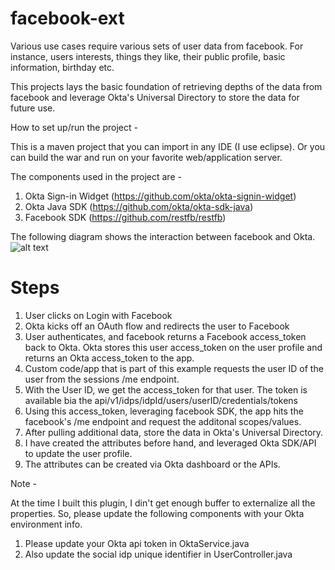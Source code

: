 # facebook-ext

Various use cases require various sets of user data from facebook. For instance, users interests, things they like, their public profile, basic information, birthday etc.

This projects lays the basic foundation of retrieving depths of the data from facebook and leverage Okta's Universal Directory to store the data for future use.

How to set up/run the project -

This is a maven project that you can import in any IDE (I use eclipse). Or you can build the war and run on your favorite web/application server.

The components used in the project are - 

1. Okta Sign-in Widget (https://github.com/okta/okta-signin-widget)
2. Okta Java SDK (https://github.com/okta/okta-sdk-java)
3. Facebook SDK (https://github.com/restfb/restfb)


The following diagram shows the interaction between facebook and Okta. 
![alt text](https://imgur.com/a/R5K3c)

# Steps

1. User clicks on Login with Facebook 
2. Okta kicks off an OAuth flow and redirects the user to Facebook
3. User authenticates, and facebook returns a Facebook access_token back to Okta. 
Okta stores this user access_token on the user profile and returns an Okta access_token to the app. 
4. Custom code/app that is part of this example requests the user ID of the user from the sessions /me endpoint. 
5. With the User ID, we get the access_token for that user. The token is available bia the api/v1/idps/idpId/users/userID/credentials/tokens
6. Using this access_token, leveraging facebook SDK, the app hits the facebook's /me endpoint and request the additonal scopes/values. 
7. After pulling additional data, store the data in Okta's Universal Directory. 
8. I have created the attributes before hand, and leveraged Okta SDK/API to update the user profile.
9. The attributes can be created via Okta dashboard or the APIs.

Note -

At the time I built this plugin, I din't get enough buffer to externalize all the properties. So, please update the following components with your Okta environment info.

1. Please update your Okta api token in OktaService.java
2. Also update the social idp unique identifier in UserController.java
